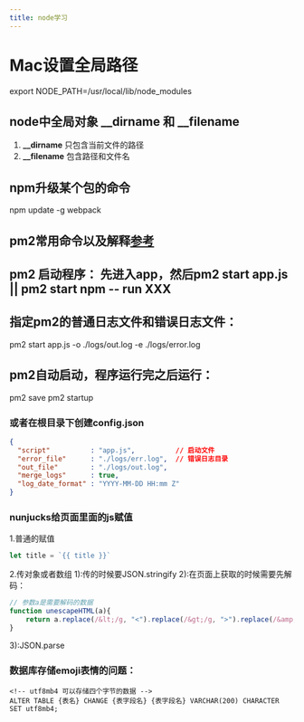```yaml
---
title: node学习
---
```


# Mac设置全局路径

  export NODE_PATH=/usr/local/lib/node_modules

## node中全局对象 **__dirname** 和 **__filename**

 1. **__dirname** 只包含当前文件的路径
 2. **__filename** 包含路径和文件名

## npm升级某个包的命令

  npm update -g webpack

## pm2常用命令以及解释[参考](https://www.jianshu.com/p/65ebb4ca70d3)

## pm2 启动程序： 先进入app，然后pm2 start app.js || pm2 start npm -- run XXX

## 指定pm2的普通日志文件和错误日志文件：

  pm2 start app.js -o ./logs/out.log -e ./logs/error.log

## pm2自动启动，程序运行完之后运行：

  pm2 save
  pm2 startup

### 或者在根目录下创建config.json

```json
{
  "script"          : "app.js",          // 启动文件
  "error_file"      : "./logs/err.log",  // 错误日志目录
  "out_file"        : "./logs/out.log",
  "merge_logs"      : true,
  "log_date_format" : "YYYY-MM-DD HH:mm Z"
}
```

### nunjucks给页面里面的js赋值

1.普通的赋值

```js
let title = `{{ title }}`
```

2.传对象或者数组
1):传的时候要JSON.stringify
2):在页面上获取的时候需要先解码：

```js
// 参数a是需要解码的数据
function unescapeHTML(a){
    return a.replace(/&lt;/g, "<").replace(/&gt;/g, ">").replace(/&amp;/g, "&").replace(/&quot;/g, '"').replace(/&apos;/g, "'");
}
```

3):JSON.parse

### 数据库存储emoji表情的问题：
```code
<!-- utf8mb4 可以存储四个字节的数据 -->
ALTER TABLE {表名} CHANGE {表字段名} {表字段名} VARCHAR(200) CHARACTER SET utf8mb4;
```
